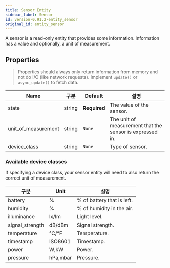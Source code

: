 ```yaml
---
title: Sensor Entity
sidebar_label: Sensor
id: version-0.91.2-entity_sensor
original_id: entity_sensor
---
```


A sensor is a read-only entity that provides some information. Information has a value and optionally, a unit of measurement.

## Properties

> Properties should always only return information from memory and not do I/O (like network requests). Implement `update()` or `async_update()` to fetch data.

| Name                  | 구분     | Default      | 설명                                                       |
| --------------------- | ------ | ------------ | -------------------------------------------------------- |
| state                 | string | **Required** | The value of the sensor.                                 |
| unit_of_measurement | string | `None`       | The unit of measurement that the sensor is expressed in. |
| device_class          | string | `None`       | Type of sensor.                                          |

### Available device classes

If specifying a device class, your sensor entity will need to also return the correct unit of measurement.

| 구분              | Unit     | 설명                         |
| --------------- | -------- | -------------------------- |
| battery         | %        | % of battery that is left. |
| humidity        | %        | % of humidity in the air.  |
| illuminance     | lx/lm    | Light level.               |
| signal_strength | dB/dBm   | Signal strength.           |
| temperature     | °C/°F    | Temperature.               |
| timestamp       | ISO8601  | Timestamp.                 |
| power           | W,kW     | Power.                     |
| pressure        | hPa,mbar | Pressure.                  |